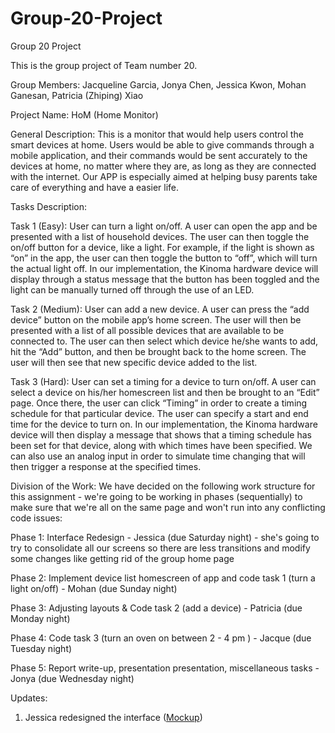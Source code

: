 # Group-20-Project
Group 20 Project

This is the group project of Team number 20.

Group Members: Jacqueline Garcia, Jonya Chen, Jessica Kwon, Mohan Ganesan, Patricia (Zhiping) Xiao

Project Name: HoM (Home Monitor)

General Description: This is a monitor that would help users control the smart devices at home. Users would be able to give commands through a mobile application, and their commands would be sent accurately to the devices at home, no matter where they are, as long as they are connected with the internet. Our APP is especially aimed at helping busy parents take care of everything and have a easier life.

Tasks Description:

Task 1 (Easy): User can turn a light on/off.
A user can open the app and be presented with a list of household devices. The user can then toggle the on/off button for a device, like a light. For example, if the light is shown as “on” in the app, the user can then toggle the button to “off”, which will turn the actual light off. In our implementation, the Kinoma hardware device will display through a status message that the button has been toggled and the light can be manually turned off through the use of an LED.

Task 2 (Medium): User can add a new device.
A user can press the “add device” button on the mobile app’s home screen. The user will then be presented with a list of all possible devices that are available to be connected to. The user can then select which device he/she wants to add, hit the “Add” button, and then be brought back to the home screen. The user will then see that new specific device added to the list.

Task 3 (Hard): User can set a timing for a device to turn on/off.
A user can select a device on his/her homescreen list and then be brought to an “Edit” page. Once there, the user can click “Timing” in order to create a timing schedule for that particular device. The user can specify a start and end time for the device to turn on. In our implementation, the Kinoma hardware device will then display a message that shows that a timing schedule has been set for that device, along with which times have been specified. We can also use an analog input in order to simulate time changing that will then trigger a response at the specified times.

Division of the Work:
We have decided on the following work structure for this assignment - we're going to be working in phases (sequentially) to make sure that we're all on the same page and won't run into any conflicting code issues:

Phase 1: Interface Redesign - Jessica (due Saturday night) - she's going to try to consolidate all our screens so there are less transitions and modify some changes like getting rid of the group home page

Phase 2: Implement device list homescreen of app and code task 1 (turn a light on/off) - Mohan (due Sunday night)

Phase 3: Adjusting layouts & Code task 2 (add a device) - Patricia (due Monday night)

Phase 4: Code task 3 (turn an oven on between 2 - 4 pm ) - Jacque (due Tuesday night)

Phase 5: Report write-up, presentation presentation, miscellaneous tasks - Jonya (due Wednesday night)


Updates:

1. Jessica redesigned the interface ([Mockup](https://www.figma.com/file/M1zJ6hF1zPVKDqP8ib8u8Xiu/HoM---v2))
